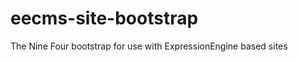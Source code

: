 eecms-site-bootstrap
====================

The Nine Four bootstrap for use with ExpressionEngine based sites